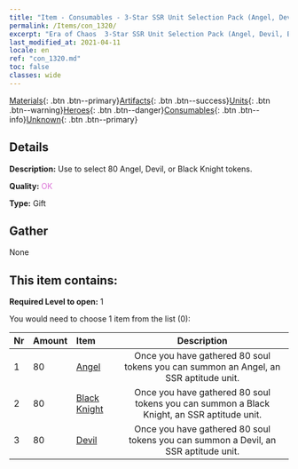 ```yaml
---
title: "Item - Consumables - 3-Star SSR Unit Selection Pack (Angel, Devil, Black Knight)"
permalink: /Items/con_1320/
excerpt: "Era of Chaos  3-Star SSR Unit Selection Pack (Angel, Devil, Black Knight)"
last_modified_at: 2021-04-11
locale: en
ref: "con_1320.md"
toc: false
classes: wide
---
```

 [Materials](/Items/){: .btn .btn--primary}[Artifacts](/Items/Artifacts/){: .btn .btn--success}[Units](/Items/Units/){: .btn .btn--warning}[Heroes](/Items/Heroes/){: .btn .btn--danger}[Consumables](/Items/Consumables/){: .btn .btn--info}[Unknown](/Items/Unknown/){: .btn .btn--primary}

## Details
 **Description:** Use to select 80 Angel, Devil, or Black Knight tokens.

 **Quality:** <span style="color: #DA70D6">OK</span>

 **Type:** Gift

## Gather

  None

## This item contains:

 **Required Level to open:** 1

 You would need to choose 1 item from the list (0):

  | Nr | Amount |     Item    | Description |
  |:---|:-------|:------------|:-----------:|
  | 1 | 80 | [Angel](/Items/unt_196/) | Once you have gathered 80 soul tokens you can summon an Angel, an SSR aptitude unit. | 
  | 2 | 80 | [Black Knight](/Items/unt_213/) | Once you have gathered 80 soul tokens you can summon a Black Knight, an SSR aptitude unit. | 
  | 3 | 80 | [Devil](/Items/unt_232/) | Once you have gathered 80 soul tokens you can summon a Devil, an SSR aptitude unit. | 
